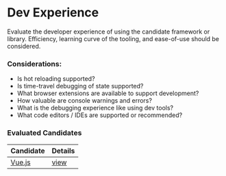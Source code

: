 # Dev Experience

Evaluate the developer experience of using the candidate framework or library. Efficiency, learning curve of the tooling, and ease-of-use should be considered.

### Considerations:

- Is hot reloading supported? 
- Is time-travel debugging of state supported? 
- What browser extensions are available to support development? 
- How valuable are console warnings and errors? 
- What is the debugging experience like using dev tools? 
- What code editors / IDEs are supported or recommended? 


### Evaluated Candidates

| Candidate           | Details                     |
| ------------------- | --------------------------- |
| [Vue.js](/vuejs)    | [view](/vuejs/dev-experience)   |
